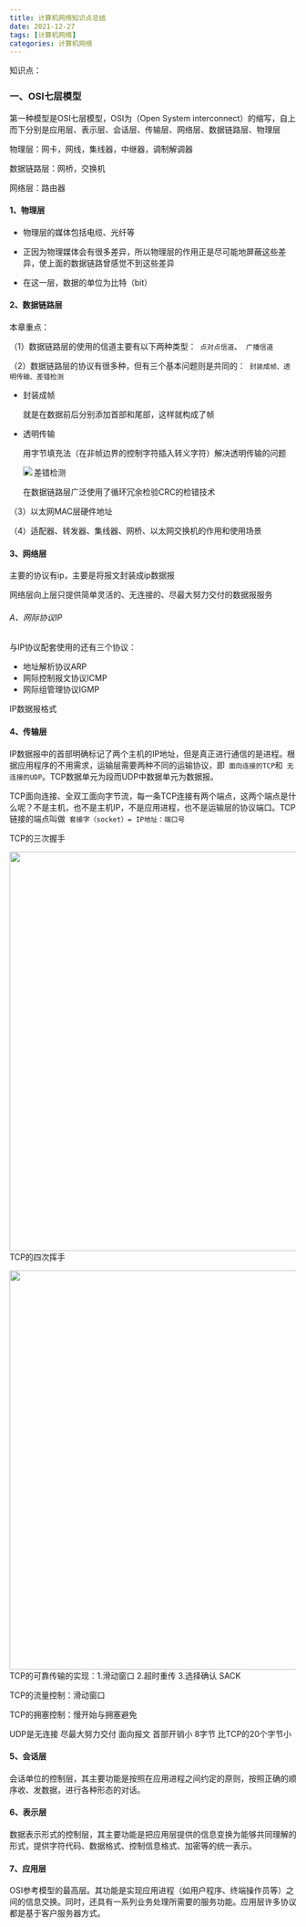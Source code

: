 ```yaml
---
title: 计算机网络知识点总结
date: 2021-12-27
tags: [计算机网络]
categories: 计算机网络
---
```


知识点：

### 一、OSI七层模型

第一种模型是OSI七层模型，OSI为（Open System interconnect）的缩写，自上而下分别是应用层、表示层、会话层、传输层、网络层、数据链路层、物理层

物理层：网卡，网线，集线器，中继器，调制解调器

数据链路层：网桥，交换机

网络层：路由器



#### 1、物理层

- 物理层的媒体包括电缆、光纤等

- 正因为物理媒体会有很多差异，所以物理层的作用正是尽可能地屏蔽这些差异，使上面的数据链路曾感觉不到这些差异

- 在这一层，数据的单位为比特（bit）



#### 2、数据链路层

本章重点：

（1）数据链路层的使用的信道主要有以下两种类型：` 点对点信道`、` 广播信道`

（2）数据链路层的协议有很多种，但有三个基本问题则是共同的：` 封装成帧、透明传输、差错检测`

- 封装成帧

  就是在数据前后分别添加首部和尾部，这样就构成了帧

- 透明传输

  用字节填充法（在非帧边界的控制字符插入转义字符）解决透明传输的问题

  <img src="https://cos-1301609895.cos.ap-nanjing.myqcloud.com/%E8%AE%A1%E7%AE%97%E6%9C%BA%E7%BD%91%E7%BB%9C/%E9%80%8F%E6%98%8E%E4%BC%A0%E8%BE%93.png" align=left>

- 差错检测

  在数据链路层广泛使用了循环冗余检验CRC的检错技术

（3）以太网MAC层硬件地址

（4）适配器、转发器、集线器、网桥、以太网交换机的作用和使用场景



#### 3、网络层

主要的协议有ip，主要是将报文封装成ip数据报

网络层向上层只提供简单灵活的、无连接的、尽最大努力交付的数据报服务

###### A、网际协议IP

与IP协议配套使用的还有三个协议：

- 地址解析协议ARP
- 网际控制报文协议ICMP
- 网际组管理协议IGMP

IP数据报格式





#### 4、传输层

IP数据报中的首部明确标记了两个主机的IP地址，但是真正进行通信的是进程。根据应用程序的不用需求，运输层需要两种不同的运输协议，即` 面向连接的TCP`和` 无连接的UDP`。TCP数据单元为段而UDP中数据单元为数据报。

TCP面向连接、全双工面向字节流，每一条TCP连接有两个端点，这两个端点是什么呢？不是主机，也不是主机IP，不是应用进程，也不是运输层的协议端口。TCP链接的端点叫做` 套接字（socket）= IP地址：端口号`

TCP的三次握手

<img src="https://cos-1301609895.cos.ap-nanjing.myqcloud.com/%E8%AE%A1%E7%AE%97%E6%9C%BA%E7%BD%91%E7%BB%9C/%E4%B8%89%E6%AC%A1%E6%8F%A1%E6%89%8B.gif" width=700 align=left>

TCP的四次挥手

<img src="https://cos-1301609895.cos.ap-nanjing.myqcloud.com/%E8%AE%A1%E7%AE%97%E6%9C%BA%E7%BD%91%E7%BB%9C/%E5%9B%9B%E6%AC%A1%E6%8C%A5%E6%89%8B.gif" width=700 align=left>



TCP的可靠传输的实现：1.滑动窗口 2.超时重传 3.选择确认 SACK

TCP的流量控制：滑动窗口

TCP的拥塞控制：慢开始与拥塞避免

UDP是无连接 尽最大努力交付 面向报文 首部开销小 8字节 比TCP的20个字节小



#### 5、会话层

会话单位的控制层，其主要功能是按照在应用进程之间约定的原则，按照正确的顺序收、发数据，进行各种形态的对话。



#### 6、表示层

数据表示形式的控制层，其主要功能是把应用层提供的信息变换为能够共同理解的形式，提供字符代码、数据格式、控制信息格式、加密等的统一表示。



#### 7、应用层

OSI参考模型的最高层。其功能是实现应用进程（如用户程序、终端操作员等）之间的信息交换。同时，还具有一系列业务处理所需要的服务功能。应用层许多协议都是基于客户服务器方式。

